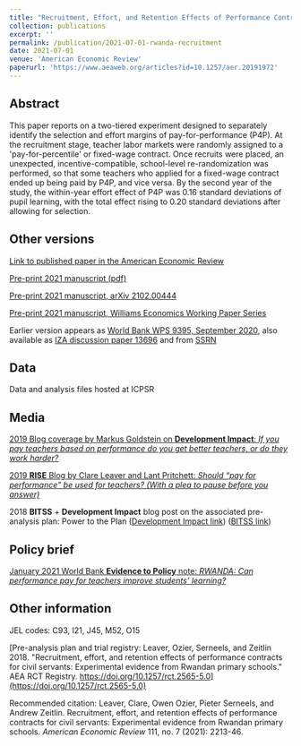 ```yaml
---
title: "Recruitment, Effort, and Retention Effects of Performance Contracts for Civil Servants: Experimental Evidence from Rwandan Primary Schools"
collection: publications
excerpt: ''
permalink: /publication/2021-07-01-rwanda-recruitment
date: 2021-07-01
venue: 'American Economic Review'
paperurl: 'https://www.aeaweb.org/articles?id=10.1257/aer.20191972'
---
```

## Abstract
This paper reports on a two-tiered experiment designed to separately identify
the selection and effort margins of pay-for-performance (P4P).
At the recruitment stage, teacher labor markets were randomly assigned to
a 'pay-for-percentile' or fixed-wage contract. Once recruits were placed,
an unexpected, incentive-compatible, school-level re-randomization was
performed, so that some teachers who applied for a fixed-wage contract
ended up being paid by P4P, and vice versa. By the second year of the
study, the within-year effort effect of P4P was 0.16 standard deviations
of pupil learning, with the total effect rising to 0.20 standard deviations
after allowing for selection.

## Other versions

<!--- excerpt: 'This paper reports on a two-tiered experiment designed to separately identify the selection and effort margins of pay-for-performance (P4P).' --->
<!--- citation: 'Leaver, Clare, Owen Ozier, Pieter Serneels, and Andrew Zeitlin. Recruitment, effort, and retention effects of performance contracts for civil servants: Experimental evidence from Rwandan primary schools. Mimeo. Washington: World Bank, 2020.' --->

[Link to published paper in the American Economic Review](https://www.aeaweb.org/articles?id=10.1257/aer.20191972)

[Pre-print 2021 manuscript (pdf)](http://owenozier.github.io/files/papers/LeaverOzierSerneelsZeitlin-RecruitmentEffortRetentionRwanda-2021-01.pdf)

[Pre-print 2021 manuscript, arXiv 2102.00444](https://arxiv.org/abs/2102.00444)

[Pre-print 2021 manuscript, Williams Economics Working Paper Series](https://doi.org/10.36934/wecon:2021-04)

Earlier version appears as [World Bank WPS 9395, September 2020](https://documents.worldbank.org/en/publication/documents-reports/documentdetail/440111599837928395/recruitment-effort-and-retention-effects-of-performance-contracts-for-civil-servants-experimental-evidence-from-rwandan-primary-schools), also available as [IZA discussion paper 13696](http://ftp.iza.org/dp13696.pdf) and from [SSRN](https://papers.ssrn.com/sol3/papers.cfm?abstract_id=3695397)


## Data

Data and analysis files hosted at ICPSR

<!--- Data and analysis files: [(hosted at ICPSR)](http://doi.org/10.3886/E113689V1) --->
<!---/ [(hosted at github)](http://owenozier.github.io/files/data/MS17455Supplementary.zip) --->
<!--- / [(hosted at the World Bank Microdata Catalog)](https://microdata.worldbank.org/index.php/catalog/2667) --->
<!--- RESTUD old data link does not work: http://restud.oxfordjournals.org/content/suppl/2015/07/21/rdv033.DC1/MS17455Supplementary.zip --->


## Media

[2019 Blog coverage by Markus Goldstein on <b>Development Impact</b>: <i>If you pay teachers based on performance do you get better teachers, or do they work harder?</i>](https://blogs.worldbank.org/impactevaluations/if-you-pay-teachers-based-performance-do-you-get-better-teachers-or-do-they-work)

[2019 <b>RISE</b> Blog by Clare Leaver and Lant Pritchett: <i>Should “pay for performance” be used for teachers? (With a plea to pause before you answer)</i>](https://riseprogramme.org/blog/pay-for-performance-plea-pause)

2018 <b>BITSS</b> + <b>Development Impact</b> blog post on the associated pre-analysis plan: Power to the Plan ([Development Impact link](https://blogs.worldbank.org/impactevaluations/power-plan-guest-post-clare-leaver-owen-ozier-pieter-serneels-and-andrew-zeitlin)) ([BITSS link](https://www.bitss.org/power-to-the-plan/))


## Policy brief

[January 2021 World Bank <b>Evidence to Policy</b> note: <i>RWANDA: Can performance pay for teachers improve students' learning?</i>](http://documents1.worldbank.org/curated/en/938521611831085051/pdf/Rwanda-Can-Performance-Pay-for-Teachers-Improve-Students-Learning.pdf)
<!--- (also available in [French](http://documents1.worldbank.org/curated/en/337781468197970455/pdf/99207-FRENCH-BRI-PUBLIC-Box393254B-38-FR-E2P-Kenya2-Read.pdf)) --->


## Other information

JEL codes:  C93, I21, J45, M52, O15

[Pre-analysis plan and trial registry: Leaver, Ozier, Serneels, and Zeitlin 2018. "Recruitment, effort, and retention effects of performance contracts for civil servants: Experimental evidence from Rwandan primary schools." AEA RCT Registry. https://doi.org/10.1257/rct.2565-5.0](https://doi.org/10.1257/rct.2565-5.0)

Recommended citation: Leaver, Clare, Owen Ozier, Pieter Serneels, and Andrew Zeitlin. Recruitment, effort, and retention effects of performance contracts for civil servants: Experimental evidence from Rwandan primary schools. <i>American Economic Review</i> 111, no. 7 (2021): 2213-46.


<!--- DOI: https://doi.org/10.1257/app.20160183 --->








